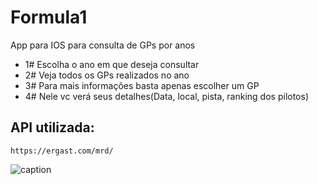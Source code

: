 # Formula1
App para IOS para consulta de GPs por anos

- 1# Escolha o ano em que deseja consultar
- 2# Veja todos os GPs realizados no ano
- 3# Para mais informações basta apenas escolher um GP
- 4# Nele vc verá seus detalhes(Data, local, pista, ranking dos pilotos)

## API utilizada:
    https://ergast.com/mrd/
    
![caption](https://photos.app.goo.gl/bvQnZRn88L7E48PM6)
